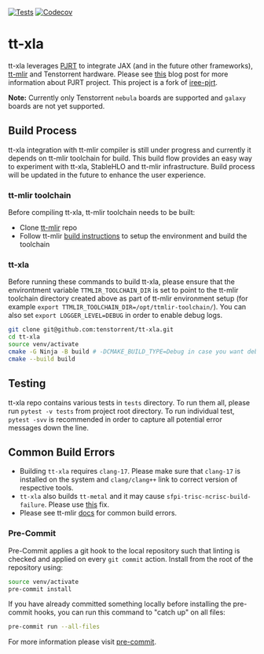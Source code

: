 [![Tests][tests badge]][tests]
[![Codecov][codecov badge]][codecov]

# tt-xla
tt-xla leverages [PJRT](https://github.com/openxla/xla/tree/main/xla/pjrt/c#pjrt---uniform-device-api) to integrate JAX (and in the future other frameworks), [tt-mlir](https://github.com/tenstorrent/tt-mlir) and Tenstorrent hardware. Please see [this](https://opensource.googleblog.com/2023/05/pjrt-simplifying-ml-hardware-and-framework-integration.html) blog post for more information about PJRT project. This project is a fork of [iree-pjrt](https://github.com/stellaraccident/iree-pjrt).

**Note:** Currently only Tenstorrent `nebula` boards are supported and `galaxy` boards are not yet supported.

## Build Process
tt-xla integration with tt-mlir compiler is still under progress and currently it depends on tt-mlir toolchain for build. This build flow provides an easy way to experiment with tt-xla, StableHLO and tt-mlir infrastructure. Build process will be updated in the future to enhance the user experience.

### tt-mlir toolchain
Before compiling tt-xla, tt-mlir toolchain needs to be built:
- Clone [tt-mlir](https://github.com/tenstorrent/tt-mlir) repo
- Follow tt-mlir [build instructions](https://docs.tenstorrent.com/tt-mlir/build.html) to setup the environment and build the toolchain

### tt-xla
Before running these commands to build tt-xla, please ensure that the environtment variable `TTMLIR_TOOLCHAIN_DIR` is set to point to the tt-mlir toolchain directory created above as part of tt-mlir environment setup (for example `export TTMLIR_TOOLCHAIN_DIR=/opt/ttmlir-toolchain/`). You can also set `export LOGGER_LEVEL=DEBUG` in order to enable debug logs.

```bash
git clone git@github.com:tenstorrent/tt-xla.git
cd tt-xla
source venv/activate
cmake -G Ninja -B build # -DCMAKE_BUILD_TYPE=Debug in case you want debug build
cmake --build build
```

## Testing
tt-xla repo contains various tests in `tests` directory. To run them all, please run `pytest -v tests` from project root directory. To run individual test, `pytest -svv` is recommended in order to capture all potential error messages down the line.

## Common Build Errors
- Building `tt-xla` requires `clang-17`. Please make sure that `clang-17` is installed on the system and `clang/clang++` link to correct version of respective tools.
- `tt-xla` also builds `tt-metal` and it may cause `sfpi-trisc-ncrisc-build-failure`. Please use [this](https://docs.tenstorrent.com/tt-mlir/build.html#sfpi-trisc-ncrisc-build-failure) fix.
- Please see tt-mlir [docs](https://docs.tenstorrent.com/tt-mlir/build.html#common-build-errors) for common build errors.

### Pre-Commit
Pre-Commit applies a git hook to the local repository such that linting is checked and applied on every `git commit` action. Install from the root of the repository using:

```bash
source venv/activate
pre-commit install
```

If you have already committed something locally before installing the pre-commit hooks, you can run this command to "catch up" on all files:

```bash
pre-commit run --all-files
```

For more information please visit [pre-commit](https://pre-commit.com/).


[codecov]: https://codecov.io/gh/tenstorrent/tt-xla
[tests]: https://github.com/tenstorrent/tt-xla/actions/workflows/on-push.yml?query=branch%3Amain
[codecov badge]: https://codecov.io/gh/tenstorrent/tt-xla/graph/badge.svg?token=XQJ3JVKIRI
[tests badge]: https://github.com/tenstorrent/tt-xla/actions/workflows/on-push.yml/badge.svg?query=branch%3Amain
